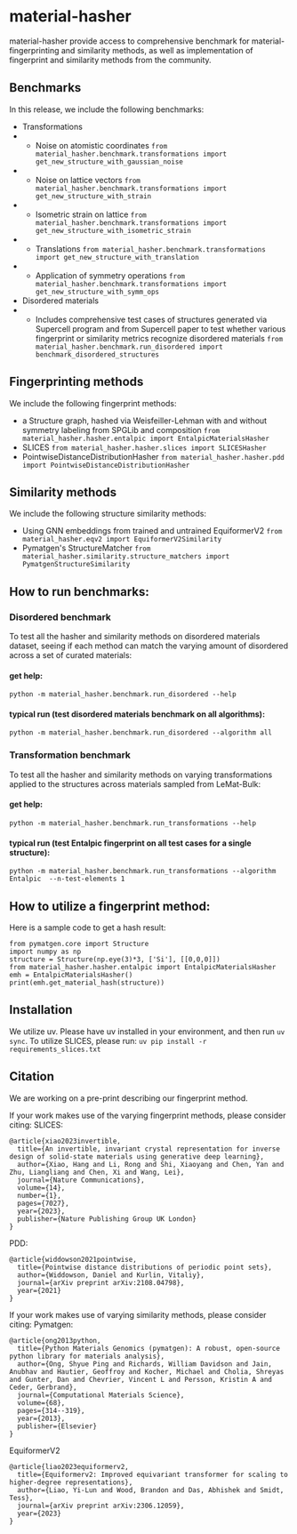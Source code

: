 # material-hasher
material-hasher provide access to comprehensive benchmark for material-fingerprinting and similarity methods, as well as implementation of fingerprint and similarity methods from the community.

## Benchmarks
In this release, we include the following benchmarks:
- Transformations
- - Noise on atomistic coordinates `from material_hasher.benchmark.transformations import get_new_structure_with_gaussian_noise`
- - Noise on lattice vectors `from material_hasher.benchmark.transformations import get_new_structure_with_strain`
- - Isometric strain on lattice `from material_hasher.benchmark.transformations import get_new_structure_with_isometric_strain`
- - Translations `from material_hasher.benchmark.transformations import get_new_structure_with_translation`
- - Application of symmetry operations `from material_hasher.benchmark.transformations import get_new_structure_with_symm_ops`
- Disordered materials
- - Includes comprehensive test cases of structures generated via Supercell program and from Supercell paper to test whether various fingerprint or similarity metrics recognize disordered materials `from material_hasher.benchmark.run_disordered import benchmark_disordered_structures`

## Fingerprinting methods
We include the following fingerprint methods:
- a Structure graph, hashed via Weisfeiller-Lehman with and without symmetry labeling from SPGLib and composition `from material_hasher.hasher.entalpic import EntalpicMaterialsHasher`
- SLICES `from material_hasher.hasher.slices import SLICESHasher`
- PointwiseDistanceDistributionHasher `from material_hasher.hasher.pdd import PointwiseDistanceDistributionHasher`

## Similarity methods
We include the following structure similarity methods:
- Using GNN embeddings from trained and untrained EquiformerV2 `from material_hasher.eqv2 import EquiformerV2Similarity`
- Pymatgen's StructureMatcher `from material_hasher.similarity.structure_matchers import PymatgenStructureSimilarity`

## How to run benchmarks:
### Disordered benchmark
To test all the hasher and similarity methods on disordered materials dataset, seeing if each method can match the varying amount of disordered across a set of curated materials:
#### get help:
`python -m material_hasher.benchmark.run_disordered --help`

#### typical run (test disordered materials benchmark on all algorithms):
`python -m material_hasher.benchmark.run_disordered --algorithm all`

### Transformation benchmark
To test all the hasher and similarity methods on varying transformations applied to the structures across materials sampled from LeMat-Bulk:
#### get help:
`python -m material_hasher.benchmark.run_transformations --help`

#### typical run (test Entalpic fingerprint on all test cases for a single structure):
`python -m material_hasher.benchmark.run_transformations --algorithm Entalpic  --n-test-elements 1`

## How to utilize a fingerprint method:
Here is a sample code to get a hash result:
```
from pymatgen.core import Structure
import numpy as np
structure = Structure(np.eye(3)*3, ['Si'], [[0,0,0]])
from material_hasher.hasher.entalpic import EntalpicMaterialsHasher
emh = EntalpicMaterialsHasher()
print(emh.get_material_hash(structure))
```

## Installation
We utilize uv. Please have uv installed in your environment, and then run `uv sync`.
To utilize SLICES, please run: `uv pip install -r requirements_slices.txt`


## Citation
We are working on a pre-print describing our fingerprint method.

If your work makes use of the varying fingerprint methods, please consider citing:
SLICES:
```
@article{xiao2023invertible,
  title={An invertible, invariant crystal representation for inverse design of solid-state materials using generative deep learning},
  author={Xiao, Hang and Li, Rong and Shi, Xiaoyang and Chen, Yan and Zhu, Liangliang and Chen, Xi and Wang, Lei},
  journal={Nature Communications},
  volume={14},
  number={1},
  pages={7027},
  year={2023},
  publisher={Nature Publishing Group UK London}
}
```
PDD: 
```
@article{widdowson2021pointwise,
  title={Pointwise distance distributions of periodic point sets},
  author={Widdowson, Daniel and Kurlin, Vitaliy},
  journal={arXiv preprint arXiv:2108.04798},
  year={2021}
}
```

If your work makes use of varying similarity methods, please consider citing:
Pymatgen:
```
@article{ong2013python,
  title={Python Materials Genomics (pymatgen): A robust, open-source python library for materials analysis},
  author={Ong, Shyue Ping and Richards, William Davidson and Jain, Anubhav and Hautier, Geoffroy and Kocher, Michael and Cholia, Shreyas and Gunter, Dan and Chevrier, Vincent L and Persson, Kristin A and Ceder, Gerbrand},
  journal={Computational Materials Science},
  volume={68},
  pages={314--319},
  year={2013},
  publisher={Elsevier}
}
```
EquiformerV2
```
@article{liao2023equiformerv2,
  title={Equiformerv2: Improved equivariant transformer for scaling to higher-degree representations},
  author={Liao, Yi-Lun and Wood, Brandon and Das, Abhishek and Smidt, Tess},
  journal={arXiv preprint arXiv:2306.12059},
  year={2023}
}
```

